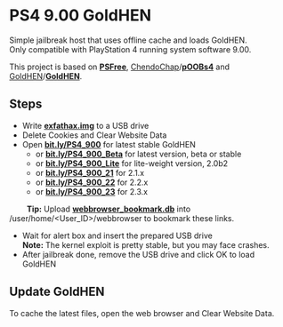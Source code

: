 # PS4 9.00 GoldHEN

Simple jailbreak host that uses offline cache and loads GoldHEN.  
Only compatible with PlayStation 4 running system software 9.00.

This project is based on **[PSFree](https://wololo.net/downloads/index.php/download/10289)**, [ChendoChap](https://github.com/ChendoChap)/**[pOOBs4](https://github.com/ChendoChap/pOOBs4)** and [GoldHEN](https://github.com/GoldHEN)/**[GoldHEN](https://github.com/GoldHEN/GoldHEN)**.

## Steps

- Write **[exfathax.img](https://github.com/KrisztianKende/KrisztianKende.github.io/raw/main/PS4_9.00/pOOBs4/exfathax.img)** to a USB drive
- Delete Cookies and Clear Website Data
- Open **[bit.ly/PS4_900](https://krisztiankende.github.io/PS4_9.00)** for latest stable GoldHEN
  - or **[bit.ly/PS4_900_Beta](https://krisztiankende.github.io/PS4_9.00/Beta)** for latest version, beta or stable
  - or **[bit.ly/PS4_900_Lite](https://krisztiankende.github.io/PS4_9.00/Lite)** for lite-weight version, 2.0b2
  - or **[bit.ly/PS4_900_21](https://krisztiankende.github.io/PS4_9.00/2.1)** for 2.1.x
  - or **[bit.ly/PS4_900_22](https://krisztiankende.github.io/PS4_9.00/2.2)** for 2.2.x
  - or **[bit.ly/PS4_900_23](https://krisztiankende.github.io/PS4_9.00/2.3)** for 2.3.x

‎ ‎ ‎ ‎ ‎ ‎ ‎ ‎ **Tip:** Upload **[webbrowser_bookmark.db](https://github.com/KrisztianKende/KrisztianKende.github.io/raw/main/PS4_9.00/webbrowser_bookmark.db)** into /user/home/<User_ID>/webbrowser to bookmark these links.

- Wait for alert box and insert the prepared USB drive  
**Note:** The kernel exploit is pretty stable, but you may face crashes.
- After jailbreak done, remove the USB drive and click OK to load GoldHEN

## Update GoldHEN

To cache the latest files, open the web browser and Clear Website Data.

